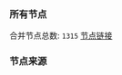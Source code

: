 ### 所有节点
合并节点总数: `1315`
[节点链接](https://raw.githubusercontent.com/rzhy1/11/master/sub/sub_merge_base64.txt)

### 节点来源